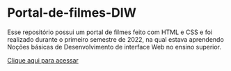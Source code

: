 # Portal-de-filmes-DIW
Esse repositório possui um portal de filmes feito com HTML e CSS e foi realizado durante o primeiro semestre de 2022, na qual estava aprendendo Noções básicas de Desenvolvimento de interface Web no ensino superior.

[Clique aqui para acessar](https://arthur7744.github.io/Portal-de-filmes-DIW/)
